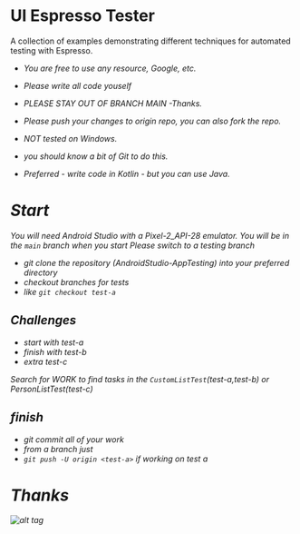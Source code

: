 # UI Espresso Tester
A collection of examples demonstrating different techniques for automated testing with Espresso.
 
  - <em>You are free to use any resource, Google, etc.</em>
  - <em>Please write all code youself<em> 

  - *PLEASE STAY OUT OF BRANCH MAIN -Thanks.*
  - *Please push your changes to origin <branch> repo, you can also fork the repo.*
  - *NOT tested on Windows.*
  - *you should know a bit of Git to do this.*
  - *Preferred - write code in Kotlin - but you can use Java.*

# Start
You will need Android Studio with a Pixel-2_API-28 emulator.
You will be in the `main` branch when you start
Please switch to a testing branch

  - git clone the repository (AndroidStudio-AppTesting) into your preferred directory
  - checkout branches for tests
  - like `git checkout test-a`

## Challenges

  - start with test-a
  - finish with test-b
  - extra test-c

Search for *WORK* to find tasks
in the `CustomListTest`(test-a,test-b) or PersonListTest(test-c)

## finish

 - git commit all of your work
 - from a branch just
 - `git push -U origin <test-a>` if working on test a

# Thanks

![alt tag](screens/main_activity.png)

